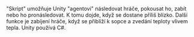 "Skript" umožňuje Unity "agentovi" následovat hráče, pokousat ho, zabít nebo ho pronásledovat. K tomu dojde, když se dostane příliš blízko. 
Další funkce je zabíjení hráče, když se přiblíží k sopce a zvedání teploty vlivem tepla. Unity používá C#.
